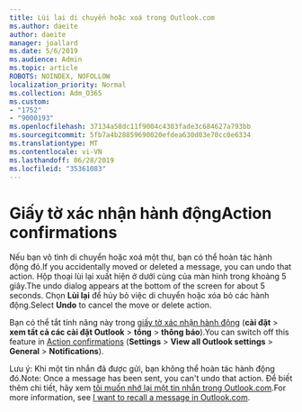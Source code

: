```yaml
---
title: Lùi lại di chuyển hoặc xoá trong Outlook.com
ms.author: daeite
author: daeite
manager: joallard
ms.date: 5/6/2019
ms.audience: Admin
ms.topic: article
ROBOTS: NOINDEX, NOFOLLOW
localization_priority: Normal
ms.collection: Adm_O365
ms.custom:
- "1752"
- "9000193"
ms.openlocfilehash: 37134a58dc11f9004c4303fade3c684627a793bb
ms.sourcegitcommit: 5fb7a4b28859690020efdea630d03e70cc0e6334
ms.translationtype: MT
ms.contentlocale: vi-VN
ms.lasthandoff: 06/28/2019
ms.locfileid: "35361083"
---
```

# <a name="action-confirmations"></a><span data-ttu-id="94de5-102">Giấy tờ xác nhận hành động</span><span class="sxs-lookup"><span data-stu-id="94de5-102">Action confirmations</span></span>

<span data-ttu-id="94de5-103">Nếu bạn vô tình di chuyển hoặc xoá một thư, bạn có thể hoàn tác hành động đó.</span><span class="sxs-lookup"><span data-stu-id="94de5-103">If you accidentally moved or deleted a message, you can undo that action.</span></span> <span data-ttu-id="94de5-104">Hộp thoại lùi lại xuất hiện ở dưới cùng của màn hình trong khoảng 5 giây.</span><span class="sxs-lookup"><span data-stu-id="94de5-104">The undo dialog appears at the bottom of the screen for about 5 seconds.</span></span> <span data-ttu-id="94de5-105">Chọn **Lùi lại** để hủy bỏ việc di chuyển hoặc xóa bỏ các hành động.</span><span class="sxs-lookup"><span data-stu-id="94de5-105">Select **Undo** to cancel the move or delete action.</span></span>

<span data-ttu-id="94de5-106">Bạn có thể tắt tính năng này trong [giấy tờ xác nhận hành động](https://outlook.live.com/mail/options/general/notifications) (**cài đặt** > **xem tất cả các cài đặt Outlook** > **tổng** > **thông báo**).</span><span class="sxs-lookup"><span data-stu-id="94de5-106">You can switch off this feature in [Action confirmations](https://outlook.live.com/mail/options/general/notifications) (**Settings** > **View all Outlook settings** > **General** > **Notifications**).</span></span>

<span data-ttu-id="94de5-107">Lưu ý: Khi một tin nhắn đã được gửi, bạn không thể hoàn tác hành động đó.</span><span class="sxs-lookup"><span data-stu-id="94de5-107">Note: Once a message has been sent, you can't undo that action.</span></span> <span data-ttu-id="94de5-108">Để biết thêm chi tiết, hãy xem [tôi muốn nhớ lại một tin nhắn trong Outlook.com](https://support.office.com/article/c069ddde-5282-4085-8f4c-d7b133324f8a).</span><span class="sxs-lookup"><span data-stu-id="94de5-108">For more information, see [I want to recall a message in Outlook.com](https://support.office.com/article/c069ddde-5282-4085-8f4c-d7b133324f8a).</span></span>
